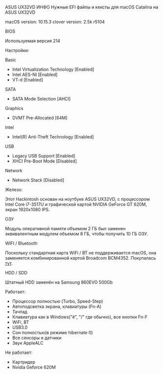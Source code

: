 ASUS UX32VD
ИНФО
Нужные EFI файлы и кексты для macOS Catalina на ASUS UX32VD

macOS version: 10.15.3
clover version: 2.5k r5104

BIOS

Используемая версия 214

Настройки:

Basic
- Intel Virtualization Technology [Enabled]
- Intel AES-NI [Enabled]
- VT-d [Enabled]

SATA
- SATA Mode Selection [AHCI]

Graphics
- DVMT Pre-Allocated [64M]

Intel
- Intel(R) Anti-Theft Technology [Enabled]

USB
- Legacy USB Support [Enabled]
- XHCI Pre-Boot Mode [Disabled]

Network
- Network Stack [Disabled]

Железо:

Этот Hackintosh основан на ноутбуке ASUS UX32VD, с процессором Intel Core i7-3517U и графической картой NVIDIA GeForce GT 620M, экран 1920x1080 IPS.

ОЗУ

Модуль оперативной памяти объемом 2 ГБ был заменен эквивалентным модулем объемом 8 ГБ, чтобы получить 10 ГБ ОЗУ.

WIFI / Bluetooth

Поскольку стандартная карта WiFi / BT не поддерживается macOS, она заменяется комбинированной картой Broadcom BCM4352.
Покупалась [тут](https://aliexpress.ru/item/32818513029.html?spm=a2g0s.9042311.0.0.264d33edpYsXDL).

HDD / SDD

Штатный HDD заменён на Samsung 860EVO 500Gb

Работает:

- Процессор полностью (Turbo, Speed-Step)
- Автоподсветка экрана, клавиатуры (Fn-A)
- Тачпад
- Клавиатура как в Windows("ё", "/" где обычно), все кнопки Fn-F
- WiFi, BT
- USB3.0
- Сон полностью(в режиме hibernate 0)
- Все сенсоры и датчики
- Звук AppleALC

Не работает:

- Картридер
- Nvidia Geforce 620M

